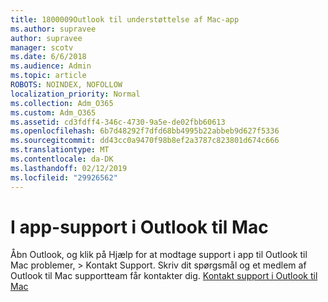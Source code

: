```yaml
---
title: 1800009Outlook til understøttelse af Mac-app
ms.author: supravee
author: supravee
manager: scotv
ms.date: 6/6/2018
ms.audience: Admin
ms.topic: article
ROBOTS: NOINDEX, NOFOLLOW
localization_priority: Normal
ms.collection: Adm_O365
ms.custom: Adm_O365
ms.assetid: cd3fdff4-346c-4730-9a5e-de02fbb60613
ms.openlocfilehash: 6b7d48292f7dfd68bb4995b22abbeb9d627f5336
ms.sourcegitcommit: dd43cc0a9470f98b8ef2a3787c823801d674c666
ms.translationtype: MT
ms.contentlocale: da-DK
ms.lasthandoff: 02/12/2019
ms.locfileid: "29926562"
---
```

# <a name="in-app-support-in-outlook-for-mac"></a>I app-support i Outlook til Mac

Åbn Outlook, og klik på Hjælp for at modtage support i app til Outlook til Mac problemer, \> Kontakt Support. Skriv dit spørgsmål og et medlem af Outlook til Mac supportteam får kontakter dig. [Kontakt support i Outlook til Mac](https://go.microsoft.com/fwlink/?linkid=2002400&amp;clcid=0x409)
  

